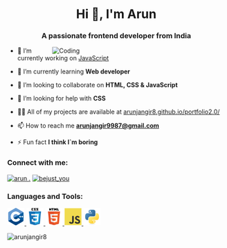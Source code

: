 
<h1 align="center">Hi 👋, I'm Arun</h1>
<h3 align="center">A passionate frontend developer from India</h3>
<img align="right" width="400" src="https://camo.githubusercontent.com/87af9a9fec730c94fc8b08eb21fa5ef6ab7831a67ba17bf8cc76696f6e4be1ef/68747470733a2f2f63646e2e6472696262626c652e636f6d2f75736572732f313138373833362f73637265656e73686f74732f363533393432392f70726f6772616d65722e676966 " alt="Coding">

- 🔭 I’m currently working on [JavaScript](arunjangir8.github.io/Tic-Tac-Toe/)

- 🌱 I’m currently learning **Web developer**

- 👯 I’m looking to collaborate on **HTML, CSS & JavaScript**

- 🤝 I’m looking for help with **CSS**

- 👨‍💻 All of my projects are available at [arunjangir8.github.io/portfolio2.0/](arunjangir8.github.io/portfolio2.0/)

- 📫 How to reach me **arunjangir9987@gmail.com**

- ⚡ Fun fact **I think I`m boring**

<h3 align="left">Connect with me:</h3>
<p align="left">
<a href="https://linkedin.com/in/arun ." target="blank"><img align="center" src="https://raw.githubusercontent.com/rahuldkjain/github-profile-readme-generator/master/src/images/icons/Social/linked-in-alt.svg" alt="arun ." height="30" width="40" /></a>
<a href="https://instagram.com/bejust_you" target="blank"><img align="center" src="https://raw.githubusercontent.com/rahuldkjain/github-profile-readme-generator/master/src/images/icons/Social/instagram.svg" alt="bejust_you" height="30" width="40" /></a>
</p>

<h3 align="left">Languages and Tools:</h3>
<p align="left"> <a href="https://www.w3schools.com/cpp/" target="_blank" rel="noreferrer"> <img src="https://raw.githubusercontent.com/devicons/devicon/master/icons/cplusplus/cplusplus-original.svg" alt="cplusplus" width="40" height="40"/> </a> <a href="https://www.w3schools.com/css/" target="_blank" rel="noreferrer"> <img src="https://raw.githubusercontent.com/devicons/devicon/master/icons/css3/css3-original-wordmark.svg" alt="css3" width="40" height="40"/> </a> <a href="https://www.w3.org/html/" target="_blank" rel="noreferrer"> <img src="https://raw.githubusercontent.com/devicons/devicon/master/icons/html5/html5-original-wordmark.svg" alt="html5" width="40" height="40"/> </a> <a href="https://developer.mozilla.org/en-US/docs/Web/JavaScript" target="_blank" rel="noreferrer"> <img src="https://raw.githubusercontent.com/devicons/devicon/master/icons/javascript/javascript-original.svg" alt="javascript" width="40" height="40"/> </a> <a href="https://www.python.org" target="_blank" rel="noreferrer"> <img src="https://raw.githubusercontent.com/devicons/devicon/master/icons/python/python-original.svg" alt="python" width="40" height="40"/> </a> </p>

<p><img align="center" src="https://github-readme-stats.vercel.app/api/top-langs?username=arunjangir8&show_icons=true&locale=en&layout=compact" alt="arunjangir8" /></p>
